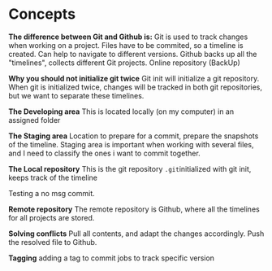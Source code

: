 # Concepts 

**The difference between Git and Github is:** 
Git is used to track changes when working on a project. Files have to be commited, so a timeline is created. Can help to navigate to different versions. 
Github backs up all the "timelines", collects different Git projects. Online repository (BackUp)

**Why you should not initialize git twice** 
Git init will initialize a git repository. When git is initialized twice, changes will be tracked in both git repositories, but we want to separate these timelines. 

**The Developing area**
This is located locally (on my computer) in an assigned folder 

**The Staging area**
Location to prepare for a commit, prepare the snapshots of the timeline. Staging area is important when working with several files, and I need to classify the ones i want to commit together.

**The Local repository** 
This is the git repository `.git`initialized with git init, keeps track of the timeline 

Testing a no msg commit. 


**Remote repository**
The remote repository is Github, where all the timelines for all projects are stored.

**Solving conflicts**
Pull all contents, and adapt the changes accordingly. Push the resolved file to Github. 

**Tagging**
adding a tag to commit jobs to track specific version